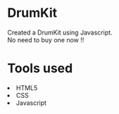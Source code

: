 # DrumKit

Created a DrumKit using Javascript. <br>
No need to buy one now !!

# Tools used
<li> HTML5</li>
<li> CSS</li>
<li> Javascript</li>

